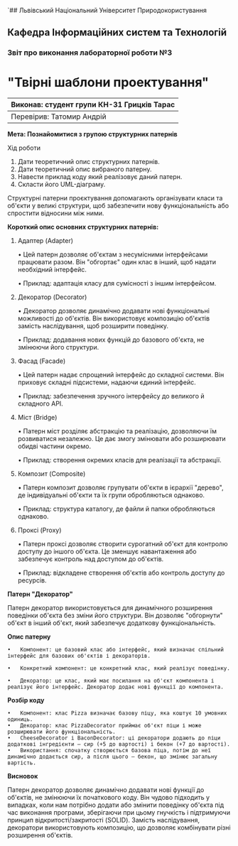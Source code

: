 `## Львівський Національний Університет Природокористування
## Кафедра Інформаційних систем та Технологій



### Звіт про виконання лабораторної роботи №3
# "Твірні шаблони проектування"



| Виконав: студент групи КН-31 Грицків Тарас |
|----------------------------------------------|
| Перевірив: Татомир Андрій                    |




**Мета: Познайомитися з групою структурних патернів**


Хід роботи

1. Дати теоретичний опис структурних патернів.
2. Дати теоретичний опис вибраного патерну.
3. Навести приклад коду який реалізовує даний патерн.
4. Скласти його UML-діаграму.

Структурні патерни проєктування допомагають організувати класи та об'єкти у великі структури, щоб забезпечити нову функціональність або спростити відносини між ними.

**Короткий опис основних структурних патернів:**

1. Адаптер (Adapter)

    •   Цей патерн дозволяє об'єктам з несумісними інтерфейсами працювати разом. Він "обгортає" один клас в інший, щоб надати необхідний інтерфейс.

    •   Приклад: адаптація класу для сумісності з іншим інтерфейсом.

2. Декоратор (Decorator)

    •   Декоратор дозволяє динамічно додавати нові функціональні можливості до об'єктів. Він використовує композицію об'єктів замість наслідування, щоб розширити поведінку.

    •   Приклад: додавання нових функцій до базового об'єкта, не змінюючи його структури.

3. Фасад (Facade)

    •   Цей патерн надає спрощений інтерфейс до складної системи. Він приховує складні підсистеми, надаючи єдиний інтерфейс.

    •   Приклад: забезпечення зручного інтерфейсу до великого й складного API.

4. Міст (Bridge)

    •   Патерн міст розділяє абстракцію та реалізацію, дозволяючи їм розвиватися незалежно. Це дає змогу змінювати або розширювати обидві частини окремо.

    •   Приклад: створення окремих класів для реалізації та абстракції.

5. Композит (Composite)

    •   Патерн композит дозволяє групувати об'єкти в ієрархії "дерево", де індивідуальні об'єкти та їх групи обробляються однаково.

    •   Приклад: структура каталогу, де файли й папки обробляються однаково.

6. Проксі (Proxy)

    •   Патерн проксі дозволяє створити сурогатний об'єкт для контролю доступу до іншого об'єкта. Це зменшує навантаження або забезпечує контроль над доступом до об'єктів.

    •   Приклад: відкладене створення об'єктів або контроль доступу до ресурсів.

**Патерн "Декоратор"**

Патерн декоратор використовується для динамічного розширення поведінки об'єкта без зміни його структури. Він дозволяє "обгорнути" об'єкт в інший об'єкт, який забезпечує додаткову функціональність.

**Опис патерну**

    •   Компонент: це базовий клас або інтерфейс, який визначає спільний інтерфейс для базових об'єктів і декораторів.

    •   Конкретний компонент: це конкретний клас, який реалізує поведінку.

    •   Декоратор: це клас, який має посилання на об'єкт компонента і реалізує його інтерфейс. Декоратор додає нові функції до компонента.

**Розбір коду**

    •   Компонент: клас Pizza визначає базову піцу, яка коштує 10 умовних одиниць.
    •   Декоратор: клас PizzaDecorator приймає об'єкт піци і може розширювати його функціональність.
    •   CheeseDecorator і BaconDecorator: ці декоратори додають до піци додаткові інгредієнти — сир (+5 до вартості) і бекон (+7 до вартості).
    •   Використання: спочатку створюється базова піца, потім до неї динамічно додається сир, а після цього — бекон, що змінює загальну вартість.

**Висновок**

Патерн декоратор дозволяє динамічно додавати нові функції до об'єктів, не змінюючи їх початкового коду. Він чудово підходить у випадках, коли нам потрібно додати або змінити поведінку об'єкта під час виконання програми, зберігаючи при цьому гнучкість і підтримуючи принцип відкритості/закритості (SOLID). Замість наслідування, декоратори використовують композицію, що дозволяє комбінувати різні розширення об'єктів.